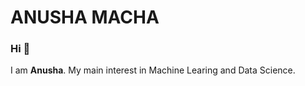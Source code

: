 # ANUSHA  MACHA



###  Hi :wave:
 
 I am **Anusha**. My main interest in Machine Learing and Data Science.
 
